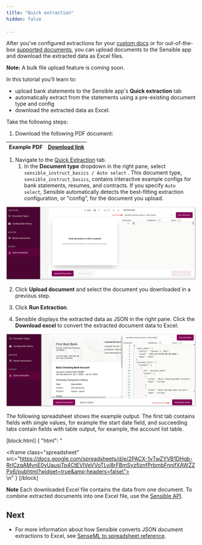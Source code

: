 ```yaml
---
title: "Quick extraction"
hidden: false

---
```


After you've configured extractions for your [custom docs](doc:getting-started-ai) or for out-of-the-box [supported documents](doc:excel-quickstart), you can upload documents to the Sensible app and download the extracted data as Excel files.

**Note:** A bulk file upload feature is coming soon.

 In this tutorial you'll learn to:

- upload bank statements to the Sensible app's **Quick extraction** tab
- automatically extract from the statements using a pre-existing document type and config
- download the extracted data as Excel.

Take the following steps:

1. Download the following PDF document:

| Example PDF | [Download link](https://github.com/sensible-hq/sensible-docs/raw/main/readme-sync/assets/v0/pdfs/bank_3.pdf) |
| ----------- | ------------------------------------------------------------ |

1. Navigate to the [Quick Extraction](https://app.sensible.so/quick-extraction/) tab.
   1. In the **Document type** dropdown in the right pane, select `sensible_instruct_basics / Auto select` . This document type, `sensible_instruct_basics`, contains interactive example configs for bank statements, resumes, and contracts.  If you specify `Auto select`,  Sensible automatically detects the best-fitting extraction configuration, or "config", for the document you upload.

![Click to enlarge](https://raw.githubusercontent.com/sensible-hq/sensible-docs/main/readme-sync/assets/v0/images/final/quickstart_instruct_11.png)

2. Click **Upload document** and select the document you downloaded in a previous step.

3. Click **Run Extraction**.

4. Sensible displays the extracted data as JSON in the right pane. Click the **Download excel** to convert the extracted document data to Excel:

![Click to enlarge](https://raw.githubusercontent.com/sensible-hq/sensible-docs/main/readme-sync/assets/v0/images/final/quickstart_instruct_12.png)

  The following spreadsheet shows the example output. The first tab contains fields with single values, for example the start date field, and succeeding tabs contain fields with table output, for example, the account list table. 

[block:html]
{
  "html": "<div><iframe class=\"spreadsheet\" src=\"https://docs.google.com/spreadsheets/d/e/2PACX-1vTwZYVB1DHgb-RrlCzqAMvnE0yUausiTp4CtEVIVeVVoTLyi8rFBmSyzfiznfPrbmbFnnifXAWZZPx6/pubhtml?widget=true&amp;headers=false\"></iframe></div>\n<style>.spreadsheet{width:100%;height:200px}</style>"
}
[/block]

**Note** Each downloaded Excel file contains the data from one document. To combine extracted documents into one Excel file, use the [Sensible API](https://docs.sensible.so/reference/get-excel-extraction).

##  Next

- For more information about how Sensible converts JSON document extractions to Excel, see [SenseML to spreadsheet reference](https://docs.sensible.so/docs/excel-reference).
